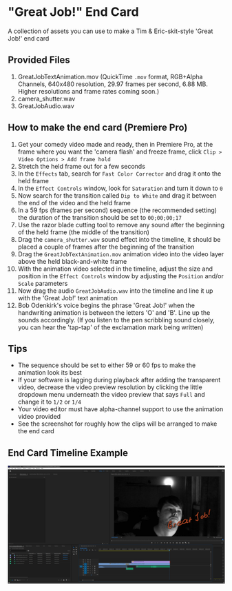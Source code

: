 # "Great Job!" End Card
A collection of assets you can use to make a Tim &amp; Eric-skit-style 'Great Job!' end card
## Provided Files
1. GreatJobTextAnimation.mov (QuickTime `.mov` format, RGB+Alpha Channels, 640x480 resolution, 29.97 frames per second, 6.88 MB.  Higher resolutions and frame rates coming soon.)
2. camera_shutter.wav
3. GreatJobAudio.wav
## How to make the end card (Premiere Pro)
1. Get your comedy video made and ready, then in Premiere Pro, at the frame where you want the 'camera flash' and freeze frame, click `Clip > Video Options > Add frame hold`
2. Stretch the held frame out for a few seconds
3. In the `Effects` tab, search for `Fast Color Corrector` and drag it onto the held frame
4. In the `Effect Controls` window, look for `Saturation` and turn it down to `0`
5. Now search for the transition called `Dip to White` and drag it between the end of the video and the held frame
6. In a 59 fps (frames per second) sequence (the recommended setting) the duration of the transition should be set to `00;00;00;17`
7. Use the razor blade cutting tool to remove any sound after the beginning of the held frame (the middle of the transition)
8. Drag the `camera_shutter.wav` sound effect into the timeline, it should be placed a couple of frames after the beginning of the transition
9. Drag the `GreatJobTextAnimation.mov` animation video into the video layer above the held black-and-white frame
10. With the animation video selected in the timeline, adjust the size and position in the `Effect Controls` window by adjusting the `Position` and/or `Scale` parameters
11. Now drag the audio `GreatJobAudio.wav` into the timeline and line it up with the 'Great Job!' text animation
12. Bob Odenkirk's voice begins the phrase 'Great Job!' when the handwriting animation is between the letters 'O' and 'B'.  Line up the sounds accordingly. (If you listen to the pen scribbling sound closely, you can hear the 'tap-tap' of the exclamation mark being written)
## Tips
* The sequence should be set to either 59 or 60 fps to make the animation look its best
* If your software is lagging during playback after adding the transparent video, decrease the video preview resolution by clicking the little dropdown menu underneath the video preview that says `Full` and change it to `1/2` or `1/4`
* Your video editor must have alpha-channel support to use the animation video provided
* See the screenshot for roughly how the clips will be arranged to make the end card
## End Card Timeline Example
![Screenshot demonstrating final timeline configuration](/GreatJobEndCardTimelineExample02.jpg)
